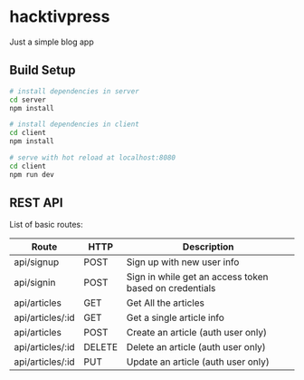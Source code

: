 # hacktivpress

Just a simple blog app

## Build Setup

``` bash
# install dependencies in server
cd server
npm install

# install dependencies in client
cd client
npm install

# serve with hot reload at localhost:8080
cd client
npm run dev

```
## REST API
List of basic routes:

Route | HTTP | Description
----- | ---- | -----------
api/signup | POST | Sign up with new user info
api/signin | POST | Sign in while get an access token based on credentials
api/articles | GET | Get All the articles
api/articles/:id | GET | Get a single article info
api/articles | POST | Create an article (auth user only)
api/articles/:id | DELETE | Delete an article (auth user only)
api/articles/:id | PUT | Update an article (auth user only) 
